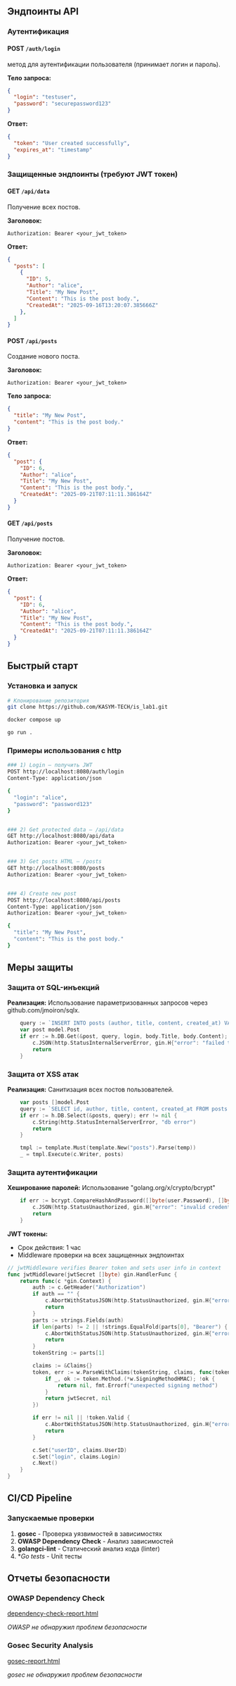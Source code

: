 ## Эндпоинты API

### Аутентификация


#### POST `/auth/login`
метод для аутентификации пользователя (принимает
логин и пароль).

**Тело запроса:**
```json
{
  "login": "testuser",
  "password": "securepassword123"
}
```

**Ответ:**
```json
{
  "token": "User created successfully",
  "expires_at": "timestamp"
}
```

### Защищенные эндпоинты (требуют JWT токен)

#### GET `/api/data`
Получение всех постов.

**Заголовок:**
```
Authorization: Bearer <your_jwt_token>
```

**Ответ:**
```json
{
  "posts": [
    {
      "ID": 5,
      "Author": "alice",
      "Title": "My New Post",
      "Content": "This is the post body.",
      "CreatedAt": "2025-09-16T13:20:07.385666Z"
    },
  ]
}
```

#### POST `/api/posts`
Создание нового поста.

**Заголовок:**
```
Authorization: Bearer <your_jwt_token>
```

**Тело запроса:**
```json
{
  "title": "My New Post",
  "content": "This is the post body."
}
```

**Ответ:**
```json
{
  "post": {
    "ID": 6,
    "Author": "alice",
    "Title": "My New Post",
    "Content": "This is the post body.",
    "CreatedAt": "2025-09-21T07:11:11.386164Z"
  }
}
```

#### GET `/api/posts`
Получение постов.

**Заголовок:**
```
Authorization: Bearer <your_jwt_token>
```

**Ответ:**
```json
{
  "post": {
    "ID": 6,
    "Author": "alice",
    "Title": "My New Post",
    "Content": "This is the post body.",
    "CreatedAt": "2025-09-21T07:11:11.386164Z"
  }
}
```

## Быстрый старт

### Установка и запуск

```bash
# Клонирование репозитория
git clone https://github.com/KASYM-TECH/is_lab1.git

docker compose up

go run .
```

### Примеры использования с http

```bash
### 1) Login — получить JWT
POST http://localhost:8080/auth/login
Content-Type: application/json

{
  "login": "alice",
  "password": "password123"
}


### 2) Get protected data — /api/data
GET http://localhost:8080/api/data
Authorization: Bearer <your_jwt_token>


### 3) Get posts HTML — /posts
GET http://localhost:8080/posts
Authorization: Bearer <your_jwt_token>


### 4) Create new post
POST http://localhost:8080/api/posts
Content-Type: application/json
Authorization: Bearer <your_jwt_token>

{
  "title": "My New Post",
  "content": "This is the post body."
}
```

## Меры защиты

### Защита от SQL-инъекций

**Реализация:** Использование параметризованных запросов через github.com/jmoiron/sqlx.

```go
	query := `INSERT INTO posts (author, title, content, created_at) VALUES ($1, $2, $3, NOW()) RETURNING id, author, title, content, created_at`
	var post model.Post
	if err := h.DB.Get(&post, query, login, body.Title, body.Content); err != nil {
		c.JSON(http.StatusInternalServerError, gin.H{"error": "failed to create post"})
		return
	}
```

### Защита от XSS атак

**Реализация:** Санитизация всех постов пользователей.

```go
	var posts []model.Post
	query := `SELECT id, author, title, content, created_at FROM posts ORDER BY created_at DESC`
	if err := h.DB.Select(&posts, query); err != nil {
		c.String(http.StatusInternalServerError, "db error")
		return
	}

	tmpl := template.Must(template.New("posts").Parse(temp))
	_ = tmpl.Execute(c.Writer, posts)
```

### Защита аутентификации

**Хеширование паролей:** Использование "golang.org/x/crypto/bcrypt" 
```go
	if err := bcrypt.CompareHashAndPassword([]byte(user.Password), []byte(body.Password)); err != nil {
		c.JSON(http.StatusUnauthorized, gin.H{"error": "invalid credentials"})
		return
	}
```

**JWT токены:** 
- Срок действия: 1 час
- Middleware проверки на всех защищенных эндпоинтах

```go
// jwtMiddleware verifies Bearer token and sets user info in context
func jwtMiddleware(jwtSecret []byte) gin.HandlerFunc {
	return func(c *gin.Context) {
		auth := c.GetHeader("Authorization")
		if auth == "" {
			c.AbortWithStatusJSON(http.StatusUnauthorized, gin.H{"error": "missing Authorization header"})
			return
		}
		parts := strings.Fields(auth)
		if len(parts) != 2 || !strings.EqualFold(parts[0], "Bearer") {
			c.AbortWithStatusJSON(http.StatusUnauthorized, gin.H{"error": "invalid Authorization header"})
			return
		}
		tokenString := parts[1]

		claims := &Claims{}
		token, err := w.ParseWithClaims(tokenString, claims, func(token *w.Token) (interface{}, error) {
			if _, ok := token.Method.(*w.SigningMethodHMAC); !ok {
				return nil, fmt.Errorf("unexpected signing method")
			}
			return jwtSecret, nil
		})

		if err != nil || !token.Valid {
			c.AbortWithStatusJSON(http.StatusUnauthorized, gin.H{"error": "invalid token"})
			return
		}

		c.Set("userID", claims.UserID)
		c.Set("login", claims.Login)
		c.Next()
	}
}
```

## CI/CD Pipeline

### Запускаемые проверки

1. **gosec** - Проверка уязвимостей в зависимостях
3. **OWASP Dependency Check** - Анализ зависимостей
4. **golangci-lint** - Статический анализ кода (linter)
5. **Go tests* - Unit тесты

## Отчеты безопасности

### OWASP Dependency Check

[dependency-check-report.html](dependency-check-report.html)

*OWASP не обнаружил проблем безопасности*

### Gosec Security Analysis

[gosec-report.html](gosec-report.html)

*gosec не обнаружил проблем безопасности*